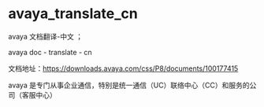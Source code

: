 # avaya_translate_cn

avaya 文档翻译-中文 ；

avaya doc - translate - cn

文档地址：https://downloads.avaya.com/css/P8/documents/100177415

avaya 是专门从事企业通信，特别是统一通信（UC）联络中心（CC）和服务的公司（客服中心）

